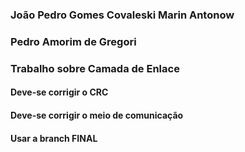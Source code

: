 ### João Pedro Gomes Covaleski Marin Antonow
### Pedro Amorim de Gregori

### Trabalho sobre Camada de Enlace
#### Deve-se corrigir o CRC
#### Deve-se corrigir o meio de comunicação
#### Usar a branch FINAL

